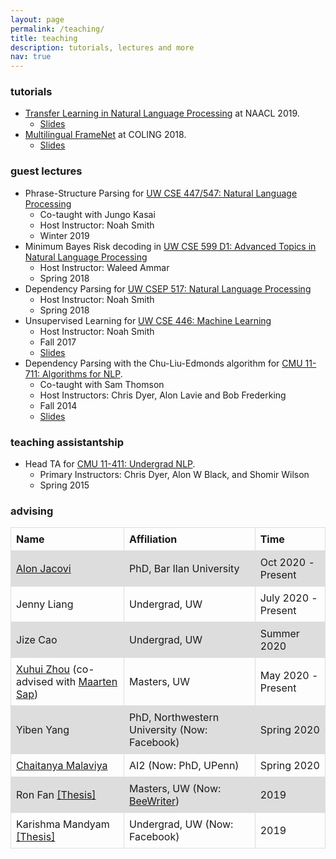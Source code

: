 ```yaml
---
layout: page
permalink: /teaching/
title: teaching
description: tutorials, lectures and more
nav: true
---
```


### tutorials

- [Transfer Learning in Natural Language Processing](https://www.aclweb.org/anthology/N19-5004/) at NAACL 2019.
    * <a class="button button1" href="https://docs.google.com/presentation/d/1fIhGikFPnb7G5kr58OvYC3GN4io7MznnM0aAgadvJfc">Slides</a>
- [Multilingual FrameNet](https://framenet.icsi.berkeley.edu/fndrupal/node/5552/) at COLING 2018.
    * <a class="button button1" href="https://github.com/swabhs/coling18tutorial/">Slides</a>


### guest lectures

- Phrase-Structure Parsing for [UW CSE 447/547: Natural Language Processing](https://courses.cs.washington.edu/courses/cse447/19wi/)
    * Co-taught with Jungo Kasai
    * Host Instructor: Noah Smith
    * Winter 2019
- Minimum Bayes Risk decoding in [UW CSE 599 D1: Advanced Topics in Natural Language Processing](https://wammar.github.io/2018sp_uw_cse_599/)
    * Host Instructor: Waleed Ammar
    * Spring 2018
- Dependency Parsing for [UW CSEP 517: Natural Language Processing](https://courses.cs.washington.edu/courses/csep517/18sp/)
    * Host Instructor: Noah Smith
    * Spring 2018
- Unsupervised Learning for [UW CSE 446: Machine Learning](https://courses.cs.washington.edu/courses/cse446/17au/)
    * Host Instructor: Noah Smith
    * Fall 2017
    * <a class="button button1" href="https://courses.cs.washington.edu/courses/cse446/17au/unsup.pdf">Slides</a>
- Dependency Parsing with the Chu-Liu-Edmonds algorithm for [CMU 11-711: Algorithms for NLP](http://demo.clab.cs.cmu.edu/11711fa18/).
    * Co-taught with Sam Thomson
    * Host Instructors: Chris Dyer, Alon Lavie and Bob Frederking
    * Fall 2014
    * <a class="button button1" href="../assets/pdf/talks/cle.pdf">Slides</a>


### teaching assistantship

- Head TA for [CMU 11-411: Undergrad NLP](http://demo.clab.cs.cmu.edu/NLP/).
    * Primary Instructors: Chris Dyer, Alon W Black, and Shomir Wilson
    * Spring 2015


### advising


<style>
table {
  border-collapse: collapse;
  width: 100%;
}

td, th {
  border: 1px solid #dddddd;
  text-align: left;
  padding: 8px;
}

tr:nth-child(even) {
  background-color: #dddddd;
}
</style>
<table>
  <tr>
    <th><b>Name</b></th>
    <th><b>Affiliation</b></th>
    <th><b>Time</b></th>
  </tr>
  <tr>
    <td><a href="https://alonjacovi.github.io/">Alon Jacovi</a></td>
    <td>PhD, Bar Ilan University</td>
    <td>Oct 2020 - Present</td>
  </tr>
  <tr>
    <td>Jenny Liang</td>
    <td>Undergrad, UW</td>
    <td>July 2020 - Present</td>
  </tr>
  <tr>
    <td>Jize Cao</td>
    <td>Undergrad, UW</td>
    <td>Summer 2020</td>
  </tr>
  <tr>
    <td><a href="https://xuhuizhou.github.io/">Xuhui Zhou</a> (co-advised with <a href="https://homes.cs.washington.edu/~msap/index.html">Maarten Sap</a>)</td>
    <td>Masters, UW</td>
    <td>May 2020 - Present</td>
  </tr>
  <tr>
    <td>Yiben Yang</td>
    <td>PhD, Northwestern University (Now: Facebook)</td>
    <td>Spring 2020</td>
  </tr>
  <tr>
    <td><a href="https://chaitanyamalaviya.github.io/">Chaitanya Malaviya</a></td>
    <td>AI2 (Now: PhD, UPenn)</td>
    <td>Spring 2020</td>
  </tr>
  <tr>
    <td>Ron Fan <a href="../assets/pdf/Ron_Fan_University_of_Washington_Masters_Thesis.pdf">[Thesis]</a></td>
    <td>Masters, UW (Now: <a href="https://www.beewriter.com/">BeeWriter</a>)</td>
    <td>2019</td>
  </tr>
  <tr>
    <td>Karishma Mandyam <a href="../assets/pdf/Karishma_Mandyam_UW_Senior_Thesis.pdf">[Thesis]</a></td>
    <td>Undergrad, UW (Now: Facebook)</td>
    <td>2019</td>
  </tr>
</table>
